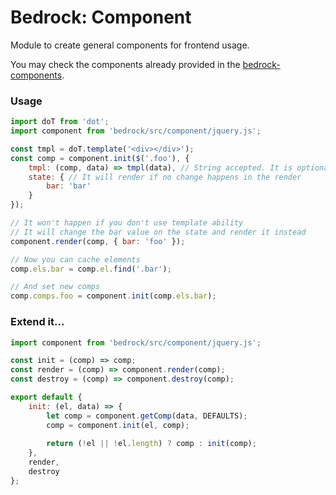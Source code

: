 # Bedrock: Component

Module to create general components for frontend usage.

You may check the components already provided in the [bedrock-components](https://github.com/Sendoushi/bedrock-components).

### Usage

```js
import doT from 'dot';
import component from 'bedrock/src/component/jquery.js';

const tmpl = doT.template('<div></div>');
const comp = component.init($('.foo'), {
    tmpl: (comp, data) => tmpl(data), // String accepted. It is optional
    state: { // It will render if no change happens in the render
        bar: 'bar'
    }
});

// It won't happen if you don't use template ability
// It will change the bar value on the state and render it instead
component.render(comp, { bar: 'foo' });

// Now you can cache elements
comp.els.bar = comp.el.find('.bar');

// And set new comps
comp.comps.foo = component.init(comp.els.bar);
```

### Extend it...

```js
import component from 'bedrock/src/component/jquery.js';

const init = (comp) => comp;
const render = (comp) => component.render(comp);
const destroy = (comp) => component.destroy(comp);

export default {
    init: (el, data) => {
        let comp = component.getComp(data, DEFAULTS);
        comp = component.init(el, comp);
        
        return (!el || !el.length) ? comp : init(comp);
    },
    render,
    destroy
};
```

